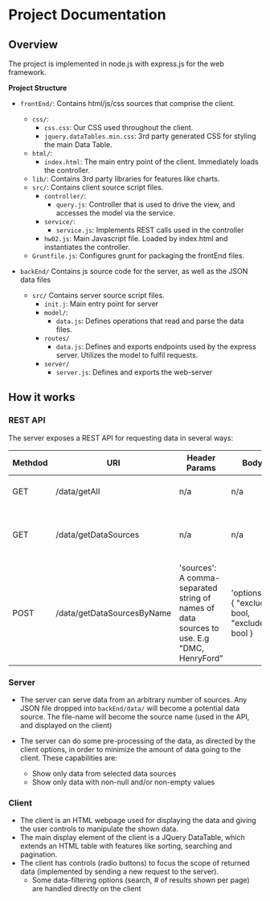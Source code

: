 # Project Documentation

## Overview

The project is implemented in node.js with express.js for the web framework. 

**Project Structure**

* `frontEnd/`: Contains html/js/css sources that comprise the client.
    * `css/`: 
        * `css.css`: Our CSS used throughout the client.
        * `jquery.dataTables.min.css`: 3rd party generated CSS for styling the main Data Table.
    * `html/`:
        * `index.html`: The main entry point of the client. Immediately loads the controller.
    * `lib/`: Contains 3rd party libraries for features like charts. 
    * `src/`: Contains client source script files.
        * `controller/`:
            * `query.js`: Controller that is used to drive the view, and accesses the model via the service.
        * `service/`:
            * `service.js`: Implements REST calls used in the controller
        * `hw02.js`: Main Javascript file. Loaded by index.html and instantiates the controller. 
    * `Gruntfile.js`: Configures grunt for packaging the frontEnd files. 

* `backEnd/` Contains js source code for the server, as well as the JSON data files
    * `src/` Contains server source script files.
        * `init.j`: Main entry point for server    
        * `model/`: 
            * `data.js`: Defines operations that read and parse the data files. 
        * `routes/`
            * `data.js`: Defines and exports endpoints used by the express server. Utilizes the model to fulfil requests.
        * `server/`
            * `server.js`: Defines and exports the web-server

## How it works

### REST API

The server exposes a REST API for requesting data in several ways:

	
| Methdod | URI                      | Header Params | Body Params  | Description       |
| --------|--------------------------|------------------------|-------------------|-------------------|
| GET     |/data/getAll              | n/a                    | n/a               |returns data from all sources  |
| GET     |/data/getDataSources      | n/a                    | n/a               |returns a list of available data source names  |
| POST    |/data/getDataSourcesByName| 'sources': <br> A comma-separated string of names of data sources to use. E.g "DMC, HenryFord" | 'options':<br> { "excludeNull": bool, "excludeEmptyStr": bool } |returns data *only* from the data sets in *sources*, and prunes data according to the *options* set  |

### Server 

* The server can serve data from an arbitrary number of sources. Any JSON file dropped into `backEnd/data/` 
will become a potential data source. The file-name will become the source name (used in the API, and displayed
on the client)

* The server can do some pre-processing of the data, as directed by the client options, in order to minimize the
amount of data going to the client. These capabilities are:
    * Show only data from selected data sources
    * Show only data with non-null and/or non-empty values
    
### Client

* The client is an HTML webpage used for displaying the data and giving the user controls to manipulate the shown data.
* The main display element of the client is a JQuery DataTable, which extends an HTML table with features like sorting,
searching and pagination. 
* The client has controls (radio buttons) to focus the scope of returned data (implemented by sending a new 
request to the server).
    * Some data-filtering options (search, # of results shown per page) are handled directly on the client